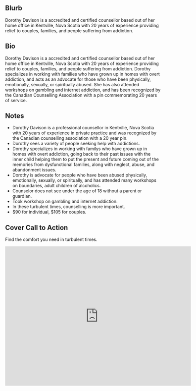 Blurb
---
Dorothy Davison is a accredited and certified counsellor based out of her home office in Kentville, Nova Scotia with 20 years of experience providing relief to couples, families, and people suffering from addiction.

Bio
---
Dorothy Davison is a accredited and certified counsellor based out of her home office in Kentville, Nova Scotia with 20 years of experience providing relief to couples, families, and people suffering from addiction. Dorothy specializes in working with families who have grown up in homes with overt addiction, and acts as an advocate for those who have been physically, emotionally, sexually, or spiritually abused. She has also attended workshops on gambling and internet addiction, and has been recognized by the Canadian Counselling Association with a pin commemorating 20 years of service.

Notes
-----
* Dorothy Davison is a professional counsellor in Kentville, Nova Scotia with 20 years of experience in private practice and was recognized by the Canadian counselling association with a 20 year pin.
* Dorothy sees a variety of people seeking help with addictions.
* Dorothy specializes in working with familys who have grown up in homes with overt addiction, going back to their past issues with the inner child helping them to put the present and future coming out of the memories from dysfunctional families, along with neglect, abuse, and abandonment issues.
* Dorothy is advocate for people who have been abused physically, emotionally, sexually, or spiritually, and has attended many workshops on boundaries, adult children of alcoholics.
* Counselor does not see under the age of 18 without a parent or guardian.
* Took workshop on gambling and internet addiction.
* In these turbulent times, counselling is more important.
* $90 for individual, $105 for couples. 


Cover Call to Action
--------------------
Find the comfort you need in turbulent times.


<iframe src="https://www.google.com/maps/embed?pb=!1m18!1m12!1m3!1d5633.6370381719535!2d-64.48755727113469!3d45.089473166393134!2m3!1f0!2f0!3f0!3m2!1i1024!2i768!4f13.1!3m3!1m2!1s0x4b5856e6c556a07f%3A0x619a34eeb6fcdae4!2s875+Charles+St%2C+Kentville%2C+NS+B4N+2Y9!5e0!3m2!1sen!2sca!4v1482879842248" width="600" height="450" frameborder="0" style="border:0" allowfullscreen></iframe>
